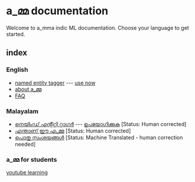 # a_മ്മ documentation

Welcome to a_mma indic ML documentation. Choose your language to get started. 

## index

### English
* [named entity tagger](https://github.com/a-mma/a-mma-documentation/blob/master/docs/01_named_entity_recognition/ner_en.md) --- [use now](https://amma-ner-frontend.herokuapp.com/)
* [about a_മ്മ](https://github.com/a-mma/a-mma-documentation/blob/master/docs/00_about/about_en.md)
* [FAQ](https://github.com/a-mma/a-mma-documentation/blob/master/docs/zz_FAQ/FAQ_en.md)


### Malayalam
* [നെയിംഡ് എന്റിറ്റി റ്റാഗര്‍](https://github.com/a-mma/a-mma-documentation/blob/master/docs/01_named_entity_recognition/ner_ml.md) --- [ഉപയോഗിക്കുക](https://amma-ner-frontend.herokuapp.com/)   [Status: Human corrected]
* [എന്താണ് ഈ എ_മ്മ](https://github.com/a-mma/a-mma-documentation/blob/master/docs/00_about/about_ml.md)   [Status: Human corrected]
* [പൊതു സംശയങ്ങള്‍](https://github.com/a-mma/a-mma-documentation/blob/master/docs/zz_FAQ/FAQ_ml.md)   [Status: Machine Translated - human correction needed]

### a_മ്മ for students
[youtube learning](https://www.youtube.com/channel/UCUvH5zy18T4Q1NNDmwKeorQ)
